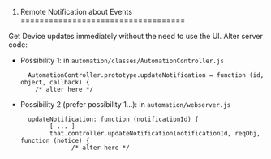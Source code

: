 1. Remote Notification about Events
===================================

Get Device updates immediately without the need to use the UI. Alter server code:

- Possibility 1: in `automation/classes/AutomationController.js`

        AutomationController.prototype.updateNotification = function (id, object, callback) {
          /* alter here */
    
- Possibility 2 (prefer possibility 1...): in `automation/webserver.js`

        updateNotification: function (notificationId) {
              [ ... ]
              that.controller.updateNotification(notificationId, reqObj, function (notice) {
                    /* alter here */
      
